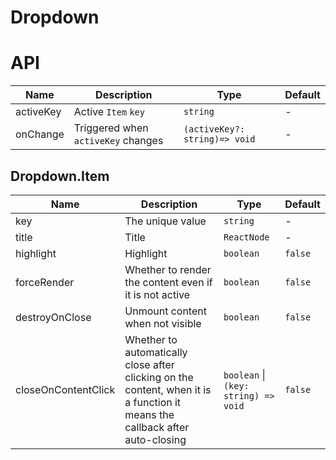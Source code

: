 # Dropdown

<code src="./demos/demo1.tsx"></code>

# API

| Name      | Description                        | Type                          | Default |
| --------- | ---------------------------------- | ----------------------------- | ------- |
| activeKey | Active `Item` `key`                | `string`                      | -       |
| onChange  | Triggered when `activeKey` changes | `(activeKey?: string)=> void` | -       |

## Dropdown.Item

| Name                | Description                                                                                                                  | Type                                 | Default |
| ------------------- | ---------------------------------------------------------------------------------------------------------------------------- | ------------------------------------ | ------- |
| key                 | The unique value                                                                                                             | `string`                             | -       |
| title               | Title                                                                                                                        | `ReactNode`                          | -       |
| highlight           | Highlight                                                                                                                    | `boolean`                            | `false` |
| forceRender         | Whether to render the content even if it is not active                                                                       | `boolean`                            | `false` |
| destroyOnClose      | Unmount content when not visible                                                                                             | `boolean`                            | `false` |
| closeOnContentClick | Whether to automatically close after clicking on the content, when it is a function it means the callback after auto-closing | `boolean` \| `(key: string) => void` | `false` |
